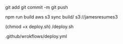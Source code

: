 <!-- test environment-->

git add
git commit -m
git push


<!-- production environment-->

npm run build
aws s3 sync build/ s3://jamesresumes3


(chmod +x deploy.sh)
/deploy.sh

<!-- production environment 2 -->

.github/wrokflows/deploy.yml